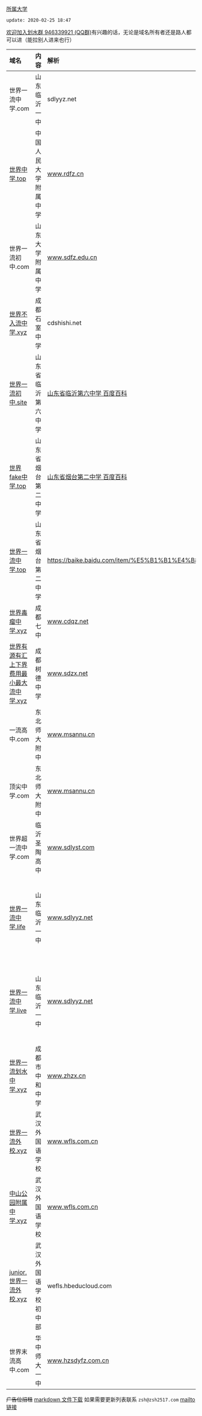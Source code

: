 <a href="/">所属大学</a>

`update: 2020-02-25 18:47`

[欢迎加入划水群 946339921 (QQ群)](../划水群.html)有兴趣的话，无论是域名所有者还是路人都可以进（能拉别人进来也行）


| 域名 | 内容 | 解析 | 备注 |
| :-- | :-- | :-- | :-- |
| 世界一流中学.com | 山东临沂一中 <!-- （今日 1Api 注册，有些贵） -->  | sdlyyz.net |  |
| [世界中学.top](http://世界中学.top) | 中国人民大学附属中学 | www.rdfz.cn |  |
| 世界一流初中.com | 山东大学附属中学 | www.sdfz.edu.cn |  |
| [世界不入流中学.xyz](http://世界不入流中学.xyz) | 成都石室中学 | cdshishi.net |   |
| [世界一流初中.site](http://世界一流初中.site) | 山东省临沂第六中学 | [山东省临沂第六中学 百度百科](https://baike.baidu.com/item/%E5%B1%B1%E4%B8%9C%E7%9C%81%E4%B8%B4%E6%B2%82%E7%AC%AC%E5%85%AD%E4%B8%AD%E5%AD%A6) |  |
| [世界fake中学.top](http://世界fake中学.top) | 山东省烟台第二中学 | [山东省烟台第二中学 百度百科](https://baike.baidu.com/item/%E5%B1%B1%E4%B8%9C%E7%9C%81%E7%83%9F%E5%8F%B0%E7%AC%AC%E4%BA%8C%E4%B8%AD%E5%AD%A6)  |
| [世界一流中学.top](http://世界一流中学.top) | 山东省烟台第二中学 | https://baike.baidu.com/item/%E5%B1%B1%E4%B8%9C%E7%9C%81%E7%83%9F%E5%8F%B0%E7%AC%AC%E4%BA%8C%E4%B8%AD%E5%AD%A6 |  |
| [世界毒瘤中学.xyz](http://世界毒瘤中学.xyz) | 成都七中 | www.cdqz.net |  |
| [世界有源有汇上下界费用最小最大流中学.xyz](http://世界有源有汇上下界费用最小最大流中学.xyz) | 成都树德中学 | www.sdzx.net |  |
| 一流高中.com | 东北师大附中 | www.msannu.cn | |
| 顶尖中学.com | 东北师大附中 | www.msannu.cn | |
| 世界超一流中学.com | 临沂圣陶高中 | www.sdlyst.com | 为我校推广作出贡献 |
| [世界一流中学.life](http://世界一流中学.life) | 山东临沂一中 | www.sdlyyz.net | 没想到啊(*≧ｍ≦*)，临沂一中竟是世一中 |
| [世界一流中学.live](http://世界一流中学.live) | 山东临沂一中 | www.sdlyyz.net | 没想到啊(*≧ｍ≦*)，临沂一中竟是世一中 |
| [世界一流划水中学.xyz](http://世界一流划水中学.xyz) | 成都市中和中学 | www.zhzx.cn | | 
| [世界一流外校.xyz](http://世界一流外校.xyz) | 武汉外国语学校 | www.wfls.com.cn | |
| [中山公园附属中学.xyz](http://中山公园附属中学.xyz) | 武汉外国语学校 | www.wfls.com.cn | |
| [junior.世界一流外校.xyz](http://junior.世界一流外校.xyz) | 武汉外国语学校初中部 | wefls.hbeducloud.com | |
| 世界末流高中.com | 华中师大一中 | www.hzsdyfz.com.cn | | 

~~广告位招租~~
[markdown 文件下载](index.md)
如果需要更新列表联系 `zsh@zsh2517.com`  [mailto链接](mailto:zsh@zsh2517.com)